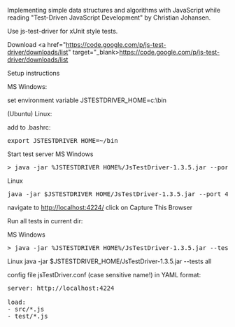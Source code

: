 Implementing simple data structures and algorithms with JavaScript while reading "Test-Driven JavaScript Development" by Christian Johansen.

Use js-test-driver for xUnit style tests.

Download <a href="https://code.google.com/p/js-test-driver/downloads/list" target="_blank>https://code.google.com/p/js-test-driver/downloads/list</a>

Setup instructions

MS Windows:

set environment variable JSTESTDRIVER_HOME=c:\bin

(Ubuntu) Linux:

add to .bashrc:

<pre>export JSTESTDRIVER_HOME=~/bin</pre>

Start test server
MS Windows
<pre>
> java -jar %JSTESTDRIVER_HOME%/JsTestDriver-1.3.5.jar --port 4224
</pre>

Linux
<pre>java -jar $JSTESTDRIVER_HOME/JsTestDriver-1.3.5.jar --port 4224</pre>


navigate to <a href="http://localhost:4224/">http://localhost:4224/</a>
click on Capture This Browser

Run all tests in current dir:

MS Windows
<pre>
> java -jar %JSTESTDRIVER_HOME%/JsTestDriver-1.3.5.jar --tests all
</pre>

Linux
java -jar $JSTESTDRIVER_HOME/JsTestDriver-1.3.5.jar --tests all

config file jsTestDriver.conf (case sensitive name!) in YAML format:

<pre>
server: http://localhost:4224

load:
- src/*.js
- test/*.js
</pre>